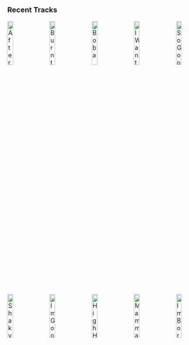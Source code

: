### Recent Tracks
[<img src='https://lastfm.freetls.fastly.net/i/u/300x300/846ee90f4f59e0c3dadc56709bd7b6a6.png' width='16%' height='16%' alt='Afterburner'>](https://www.last.fm/music/essenger/_/afterburner)&nbsp;&nbsp;&nbsp;&nbsp;[<img src='https://lastfm.freetls.fastly.net/i/u/300x300/da9e74da73d86d6a5bd013c4bd889f3e.jpg' width='16%' height='16%' alt='Burn the House Down'>](https://www.last.fm/music/ajr/_/burn%2bthe%2bhouse%2bdown)&nbsp;&nbsp;&nbsp;&nbsp;[<img src='https://lastfm.freetls.fastly.net/i/u/300x300/b1b27f9974ddb231791757cb12511c44.jpg' width='16%' height='16%' alt='Boba'>](https://www.last.fm/music/lincoln%2bjesser/_/boba)&nbsp;&nbsp;&nbsp;&nbsp;[<img src='https://lastfm.freetls.fastly.net/i/u/300x300/207c9708aabfc084aee235ab2c8c4ee9.jpg' width='16%' height='16%' alt='I Want To Hold Your Hand - Remastered 2015'>](https://www.last.fm/music/the%2bbeatles/_/i%2bwant%2bto%2bhold%2byour%2bhand%2b-%2bremastered%2b2015)&nbsp;&nbsp;&nbsp;&nbsp;[<img src='https://lastfm.freetls.fastly.net/i/u/300x300/f9d753853961385d01b0739ddeb54f1c.jpg' width='16%' height='16%' alt='So Good (feat. bülow)'>](https://www.last.fm/music/whethan/_/so%2bgood%2b%2528feat.%2bb%25c3%25bclow%2529)&nbsp;&nbsp;&nbsp;&nbsp;<br>[<img src='https://lastfm.freetls.fastly.net/i/u/300x300/3df761a99bed15d02bfee7e86f276bac.jpg' width='16%' height='16%' alt='Shaky Ground'>](https://www.last.fm/music/freedom%2bfry/_/shaky%2bground)&nbsp;&nbsp;&nbsp;&nbsp;[<img src='https://lastfm.freetls.fastly.net/i/u/300x300/3b3c22493b2d0cccaba6814be80123ee.jpg' width='16%' height='16%' alt='Im Good'>](https://www.last.fm/music/the%2bmowgli%2527s/_/i%2527m%2bgood)&nbsp;&nbsp;&nbsp;&nbsp;[<img src='https://lastfm.freetls.fastly.net/i/u/300x300/154710f4d4b3e5401533d38c8048ad15.jpg' width='16%' height='16%' alt='High Hopes'>](https://www.last.fm/music/panic%2521%2bat%2bthe%2bdisco/_/high%2bhopes)&nbsp;&nbsp;&nbsp;&nbsp;[<img src='https://lastfm.freetls.fastly.net/i/u/300x300/929f961574d7444ac439f0da85c211ea.png' width='16%' height='16%' alt='Mamma Mia'>](https://www.last.fm/music/abba/_/mamma%2bmia)&nbsp;&nbsp;&nbsp;&nbsp;[<img src='https://lastfm.freetls.fastly.net/i/u/300x300/bc2dca805edfac5da918210d4fe93718.jpg' width='16%' height='16%' alt='Im Born To Run'>](https://www.last.fm/music/american%2bauthors/_/i%2527m%2bborn%2bto%2brun)&nbsp;&nbsp;&nbsp;&nbsp;<br>
